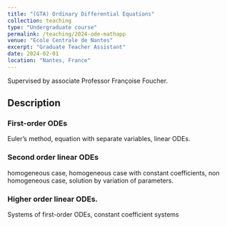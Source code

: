 ```yaml
---
title: "(GTA) Ordinary Differential Equations"
collection: teaching
type: "Undergraduate course"
permalink: /teaching/2024-ode-mathapp
venue: "Ecole Centrale de Nantes"
excerpt: "Graduate Teacher Assistant"
date: 2024-02-01
location: "Nantes, France"
---
```


Supervised by associate Professor Françoise Foucher.

## Description

### First-order ODEs
Euler’s method, equation with separate variables, linear ODEs.

### Second order linear ODEs
homogeneous case, homogeneous case with constant coefficients, non homogeneous case, solution by variation of parameters.

### Higher order linear ODEs.
Systems of first-order ODEs, constant coefficient systems
